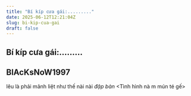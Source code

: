 ```yaml
---
title: "Bí kíp cưa gái:........."
date: 2025-06-12T12:21:04Z
slug: bi-kip-cua-gai
draft: false
---
```


## Bí kíp cưa gái:.........

## BlAcKsNoW1997

Iêu là phải mãnh liệt như thế nài nài *đập bàn*
<Tình hình nà m mún té gế>